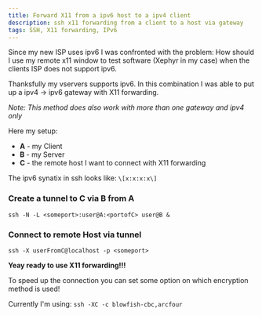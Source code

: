 ```yaml
---
title: Forward X11 from a ipv6 host to a ipv4 client
description: ssh x11 forwarding from a client to a host via gateway
tags: SSH, X11 forwarding, IPv6
---
```

Since my new ISP uses ipv6 I was confronted with the problem: How should I use my remote x11 window to test software (Xephyr in my case) when the clients ISP does not support ipv6.

Thanksfully my vservers supports ipv6. In this combination I was able to put up a ipv4 -> ipv6 gateway with X11 forwarding.

_Note: This method does also work with more than one gateway and ipv4 only_

Here my setup:

* __A__ - my Client
* __B__ - my Server
* __C__ - the remote host I want to connect with X11 forwarding

The ipv6 synatix in ssh looks like: `\[x:x:x:x\]`



### Create a tunnel to C via B from A
 
    ssh -N -L <someport>:user@A:<portofC> user@B &
    
### Connect to remote Host via tunnel

    ssh -X userFromC@localhost -p <someport>

__Yeay ready to use X11 forwarding!!!__

To speed up the connection you can set some option on which encryption method is used!

Currently I'm using: `ssh -XC -c blowfish-cbc,arcfour`
